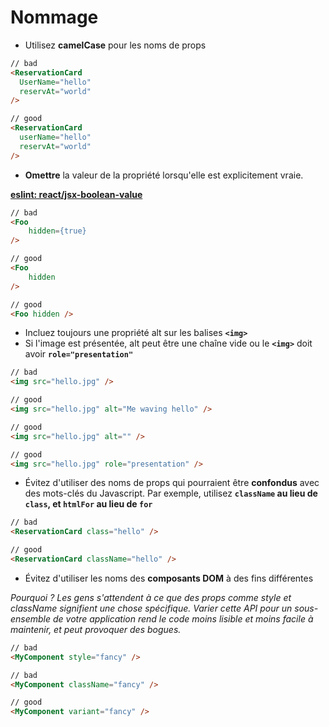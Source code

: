 # Nommage

- Utilisez **camelCase** pour les noms de props

```HTML
// bad
<ReservationCard
  UserName="hello"
  reservAt="world"
/>

// good
<ReservationCard
  userName="hello"
  reservAt="world"
/>
```

- **Omettre** la valeur de la propriété lorsqu'elle est explicitement vraie.

**[eslint: react/jsx-boolean-value](https://github.com/yannickcr/eslint-plugin-react/blob/master/docs/rules/jsx-boolean-value.md)**

```HTML
// bad
<Foo
    hidden={true}
/>

// good
<Foo
    hidden
/>

// good
<Foo hidden />
```

- Incluez toujours une propriété alt sur les balises **`<img>`**
- Si l'image est présentée, alt peut être une chaîne vide ou le **`<img>`** doit avoir **`role="presentation"`**

```HTML
// bad
<img src="hello.jpg" />

// good
<img src="hello.jpg" alt="Me waving hello" />

// good
<img src="hello.jpg" alt="" />

// good
<img src="hello.jpg" role="presentation" />
```

- Évitez d'utiliser des noms de props qui pourraient être **confondus** avec des mots-clés du Javascript. Par exemple, utilisez **`className` au lieu de `class`, et `htmlFor` au lieu de `for`**

```HTML
// bad
<ReservationCard class="hello" />

// good
<ReservationCard className="hello" />
```

- Évitez d'utiliser les noms des **composants DOM** à des fins différentes

*Pourquoi ? Les gens s'attendent à ce que des props comme style et className signifient une chose spécifique. Varier cette API pour un sous-ensemble de votre application rend le code moins lisible et moins facile à maintenir, et peut provoquer des bogues.*

```HTML
// bad
<MyComponent style="fancy" />

// bad
<MyComponent className="fancy" />

// good
<MyComponent variant="fancy" />
```

